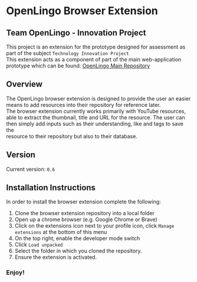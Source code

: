 # OpenLingo Browser Extension

## Team OpenLingo - Innovation Project

This project is an extension for the prototype designed for assessment as part of the subject `Technology Innovation Project`  
This extension acts as a component of part of the main web-application prototype which can be found: [OpenLingo Main Repository](https://github.com/jjkuang123/Technology-Innovation-Project)


## Overview 

The OpenLingo browser extension is designed to provide the user an easier means to add resources into their repository for reference later.  
The browser extension currently works primarily with YouTube resources, able to extract the thumbnail, title and URL for the resource. The user can then simply add inputs such as their understanding, like and tags to save the  
resource to their repository but also to their database. 

## Version 

Current version: `0.6`

## Installation Instructions

In order to install the browser extension complete the following:

1. Clone the browser extension repository into a local folder
2. Open up a chrome browser (e.g. Google Chrome or Brave)
3. Click on the extensions icon next to your profile icon, click `Manage extensions` at the bottom of this menu
4. On the top right, enable the developer mode switch
5. Click `Load unpacked`
6. Select the folder in which you cloned the repository.
7. Ensure the extension is activated.

### Enjoy!
